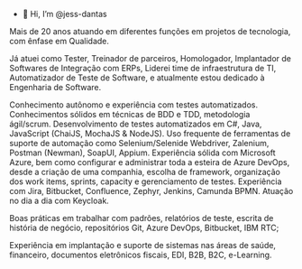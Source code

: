 - 👋 Hi, I’m @jess-dantas

Mais de 20 anos atuando em diferentes funções em projetos de tecnologia, com ênfase em Qualidade.

Já atuei como Tester, Treinador de parceiros, Homologador, Implantador de Softwares de Integração com ERPs, Liderei time de infraestrutura de TI, Automatizador de Teste de Software, e atualmente estou dedicado à Engenharia de Software.

Conhecimento autônomo e experiência com testes automatizados.
Conhecimentos sólidos em técnicas de BDD e TDD, metodologia ágil/scrum.
Desenvolvimento de testes automatizados em C#, Java, JavaScript (ChaiJS, MochaJS & NodeJS).
Uso frequente de ferramentas de suporte de automação como Selenium/Selenide Webdriver, Zalenium, Postman (Newman), SoapUI, Appium.
Experiência sólida com Microsoft Azure, bem como configurar e administrar toda a esteira de Azure DevOps, desde a criação de uma companhia, escolha de framework, organização dos work items, sprints, capacity e gerenciamento de testes. 
Experiência com Jira, Bitbucket, Confluence, Zephyr, Jenkins, Camunda BPMN.
Atuação no dia a dia com Keycloak.

Boas práticas em trabalhar com padrões, relatórios de teste, escrita de história de negócio, repositórios Git, Azure DevOps, Bitbucket, IBM RTC;

Experiência em implantação e suporte de sistemas nas áreas de saúde, financeiro, documentos eletrônicos fiscais, EDI, B2B, B2C, e-Learning.

